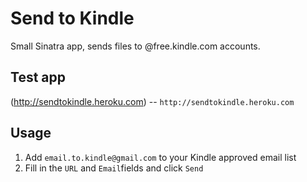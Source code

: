 Send to Kindle
=============

Small Sinatra app, sends files to @free.kindle.com accounts.

Test app
------------
(http://sendtokindle.heroku.com) -- `http://sendtokindle.heroku.com`

Usage
------------
1. Add `email.to.kindle@gmail.com` to your Kindle approved email list
2. Fill in the `URL` and `Email`fields and click `Send`